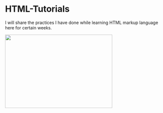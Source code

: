 # HTML-Tutorials
I will share the practices I have done while learning HTML markup language here for certain weeks.


 <img src="https://visionofgeek.com/wp-content/uploads/What-is-HTML-1080x720.png" style="width:350px; height:240px">
